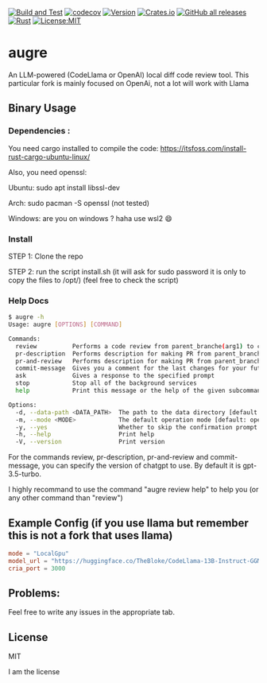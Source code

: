 [![Build and Test](https://github.com/twitchax/augre/actions/workflows/build.yml/badge.svg)](https://github.com/twitchax/augre/actions/workflows/build.yml)
[![codecov](https://codecov.io/gh/twitchax/augre/branch/main/graph/badge.svg?token=35MZN0YFZF)](https://codecov.io/gh/twitchax/augre)
[![Version](https://img.shields.io/crates/v/augre.svg)](https://crates.io/crates/augre)
[![Crates.io](https://img.shields.io/crates/d/augre?label=crate)](https://crates.io/crates/augre)
[![GitHub all releases](https://img.shields.io/github/downloads/twitchax/augre/total?label=binary)](https://github.com/twitchax/augre/releases)
[![Rust](https://img.shields.io/badge/rust-nightly-blue.svg?maxAge=3600)](https://github.com/twitchax/augre)
[![License:MIT](https://img.shields.io/badge/License-MIT-yellow.svg)](https://opensource.org/licenses/MIT)

# augre

An LLM-powered (CodeLlama or OpenAI) local diff code review tool.
This particular fork is mainly focused on OpenAi, not a lot will work with Llama

## Binary Usage

### Dependencies :

You need cargo installed to compile the code: https://itsfoss.com/install-rust-cargo-ubuntu-linux/

Also, you need openssl:

Ubuntu: sudo apt install libssl-dev

Arch: sudo pacman -S openssl (not tested)

Windows: are you on windows ? haha use wsl2 :smile:

### Install

STEP 1: Clone the repo

STEP 2: run the script install.sh (it will ask for sudo password it is only to copy the files to /opt/) (feel free to check the script) 


### Help Docs

```bash
$ augre -h
Usage: augre [OPTIONS] [COMMAND]

Commands:
  review          Performs a code review from parent_branche(arg1) to child_branch(arg2)
  pr-description  Performs description for making PR from parent_branche(arg1) to child_branch(arg2)
  pr-and-review   Performs description for making PR from parent_branche(arg1) to child_branch(arg2) + reviews it
  commit-message  Gives you a comment for the last changes for your future commit
  ask             Gives a response to the specified prompt
  stop            Stop all of the background services
  help            Print this message or the help of the given subcommand(s)

Options:
  -d, --data-path <DATA_PATH>  The path to the data directory [default: .augre]
  -m, --mode <MODE>            The default operation mode [default: openai]
  -y, --yes                    Whether to skip the confirmation prompt
  -h, --help                   Print help
  -V, --version                Print version
```

For the commands review, pr-description, pr-and-review and commit-message, you can specify the version of chatgpt to use. By default it is gpt-3.5-turbo.

I highly recommand to use the command "augre review help" to help you (or any other command than "review")

## Example Config (if you use llama but remember this is not a fork that uses llama)

```toml
mode = "LocalGpu"
model_url = "https://huggingface.co/TheBloke/CodeLlama-13B-Instruct-GGML/resolve/main/codellama-13b-instruct.ggmlv3.Q3_K_M.bin"
cria_port = 3000
```

## Problems:

Feel free to write any issues in the appropriate tab.

## License

MIT

I am the license

